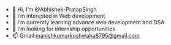 - 👋 Hi, I’m @Abhishek-PratapSingh
- 👀 I’m interested in Web development
- 🌱 I’m currently learning advance web development and DSA
- 💞️ I’m looking for internship opportunities
- 📫 Gmail:manishkumarkushwaha8795@gmail.com

<!---
Abhishek-PratapSingh/Abhishek-PratapSingh is a ✨ special ✨ repository because its `README.md` (this file) appears on your GitHub profile.
You can click the Preview link to take a look at your changes.
--->
